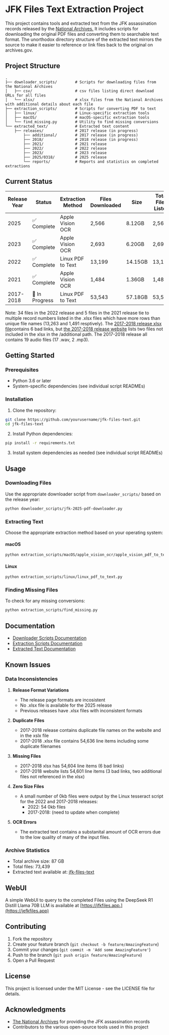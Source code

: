 # JFK Files Text Extraction Project

This project contains tools and extracted text from the JFK assassination records released by the [National Archives.](https://www.archives.gov/research/jfk) It includes scripts for downloading the original PDF files and converting them to searchable text format. The unorthodox directory structure of the extracted text mirrors the source to make it easier to reference or link files back to the original on archives.gov. 

## Project Structure

```
.
├── downloader_scripts/        # Scripts for downloading files from the National Archives
│   ├── csv/                   # csv files listing direct download URLs for all files
│   └── xlsx/                  # xlsx files from the National Archives with additional details about each file
├── extraction_scripts/        # Scripts for converting PDF to text
│   ├── linux/                 # Linux-specific extraction tools
│   ├── macOS/                 # macOS-specific extraction tools
│   └── find_missing.py        # Utility to find missing conversions
└── extracted_text/            # Extracted text content               
    ├── releases/              # 2017 release (in progress)
        ├── additional/        # 2017 release (in progress)
        ├── 2018/              # 2018 release (in progress)   
        ├── 2021/              # 2021 release
        ├── 2022/              # 2022 release
        ├── 2023/              # 2023 release
        ├── 2025/0318/         # 2025 release
        └── reports/           # Reports and statistics on completed extractions    
```

## Current Status

| Release Year | Status | Extraction Method | Files Downloaded | Size | Total Files Listed |
|--------------|---------|-------------------|------------------|------|-------------------|
| 2025 | ✅ Complete | Apple Vision OCR | 2,566 | 8.12GB | 2,566 |
| 2023 | ✅ Complete | Apple Vision OCR | 2,693 | 6.20GB | 2,693 |
| 2022 | ✅ Complete | Linux PDF to Text | 13,199 | 14.15GB | 13,199 |
| 2021 | ✅ Complete | Apple Vision OCR | 1,484 | 1.36GB | 1,484 |
| 2017-2018 | 🚧 In Progress | Linux PDF to Text | 53,543 | 57.18GB | 53,547 |

Note: 34 files in the 2022 release and 5 files in the 2021 release tie to multiple record numbers listed in the .xlsx files which have more rows than unique file names (13,263 and 1,491 resptively). The [2017-2018 release xlsx file](https://www.archives.gov/files/research/jfk/national-archives-jfk-assassination-records-2017-2018-release.xlsx)contains 6 bad links, but [the 2017-2018 release website](https://www.archives.gov/research/jfk/release-2017-2018) lists two files not included in the xlsx in the /additional path. The 2017-2018 release all contains 19 audio files (17 .wav, 2 .mp3).

## Getting Started

### Prerequisites
- Python 3.6 or later
- System-specific dependencies (see individual script READMEs)

### Installation

1. Clone the repository:
```bash
git clone https://github.com/yourusername/jfk-files-text.git
cd jfk-files-text
```

2. Install Python dependencies:
```bash
pip install -r requirements.txt
```

3. Install system dependencies as needed (see individual script READMEs)

## Usage

### Downloading Files
Use the appropriate downloader script from `downloader_scripts/` based on the release year:
```bash
python downloader_scripts/jfk-2025-pdf-downloader.py
```

### Extracting Text
Choose the appropriate extraction method based on your operating system:

#### macOS
```bash
python extraction_scripts/macOS/apple_vision_ocr/apple_vision_pdf_to_text.py
```

#### Linux
```bash
python extraction_scripts/linux/linux_pdf_to_text.py
```

### Finding Missing Files
To check for any missing conversions:
```bash
python extraction_scripts/find_missing.py
```

## Documentation

- [Downloader Scripts Documentation](downloader_scripts/README.md)
- [Extraction Scripts Documentation](extraction_scripts/README.md)
- [Extracted Text Documentation](extracted_text/README.md)

## Known Issues

### Data Inconsistencies

1. **Release Format Variations**
   - The release page formats are incosistent
   - No .xlsx file is available for the 2025 release
   - Previous releases have .xlsx files with inconsistent formats

2. **Duplicate Files**
   - 2017-2018 release contains duplicate file names on the website and in the xslx file
   - 2017-2018 .xlsx file contains 54,636 line items including some duplicate filenames
   
3. **Missing Files**
   - 2017-2018 xlsx has 54,604 line items (6 bad links)
   - 2017-2018 website lists 54,601 line items (3 bad links, two additional files not referenced in the xlsx)

4. **Zero Size Files**
   - A small number of 0kb files were output by the Linux tesseract script for the 2022 and 2017-2018 releases:
     - 2022: 54 0kb files
     - 2017-2018: (need to update when complete)
    
4. **OCR Errors**
   - The extracted text contains a substanital amount of OCR errors due to the low quality of many of the input files. 

### Archive Statistics
- Total archive size: 87 GB
- Total files: 73,439
- Extracted text available at: [jfk-files-text](https://github.com/noops888/jfk-files-text/)

## WebUI 

A simple WebUI to query to the completed Files using the DeepSeek R1 Distill Llama 70B LLM is available at [https://jfkfiles.app.](https://jefkfiles.app)  

## Contributing

1. Fork the repository
2. Create your feature branch (`git checkout -b feature/AmazingFeature`)
3. Commit your changes (`git commit -m 'Add some AmazingFeature'`)
4. Push to the branch (`git push origin feature/AmazingFeature`)
5. Open a Pull Request

## License

This project is licensed under the MIT License - see the LICENSE file for details.

## Acknowledgments

- [The National Archives](https://www.archives.gov/research/jfk) for providing the JFK assassination records
- Contributors to the various open-source tools used in this project 
